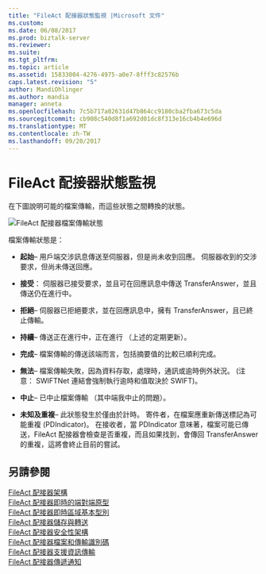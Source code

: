 ```yaml
---
title: "FileAct 配接器狀態監視 |Microsoft 文件"
ms.custom: 
ms.date: 06/08/2017
ms.prod: biztalk-server
ms.reviewer: 
ms.suite: 
ms.tgt_pltfrm: 
ms.topic: article
ms.assetid: 15833004-4276-4975-a0e7-8fff3c82576b
caps.latest.revision: "5"
author: MandiOhlinger
ms.author: mandia
manager: anneta
ms.openlocfilehash: 7c5b717a02631d47b864cc9180cba2fba673c5da
ms.sourcegitcommit: cb908c540d8f1a692d01dc8f313e16cb4b4e696d
ms.translationtype: MT
ms.contentlocale: zh-TW
ms.lasthandoff: 09/20/2017
---
```

# <a name="fileact-adapter-status-monitoring"></a>FileAct 配接器狀態監視
在下圖說明可能的檔案傳輸，而這些狀態之間轉換的狀態。  
  
 ![FileAct 配接器檔案傳輸狀態](../../adapters-and-accelerators/fileact-interact/media/2e01feaa-6b68-49a2-a47d-6359be1f4034.gif "2e01feaa-6b68-49a2-a47d-6359be1f4034")  
  
 檔案傳輸狀態是：  
  
-   **起始**– 用戶端交涉訊息傳送至伺服器，但是尚未收到回應。 伺服器收到的交涉要求，但尚未傳送回應。  
  
-   **接受**： 伺服器已接受要求，並且可在回應訊息中傳送 TransferAnswer，並且傳送仍在進行中。  
  
-   **拒絕**– 伺服器已拒絕要求，並在回應訊息中，擁有 TransferAnswer，且已終止傳輸。  
  
-   **持續**– 傳送正在進行中，正在進行 （上述的定期更新）。  
  
-   **完成**– 檔案傳輸的傳送該端而言，包括摘要值的比較已順利完成。  
  
-   **無法**– 檔案傳輸失敗，因為資料存取，處理時，通訊或逾時例外狀況。 (注意： SWIFTNet 連結會強制執行逾時和值取決於 SWIFT)。  
  
-   **中止**– 已中止檔案傳輸 （其中端我中止的問題）。  
  
-   **未知及重複**– 此狀態發生於僅由於計時。 寄件者，在檔案應重新傳送標記為可能重複 (PDIndicator)。 在接收者，當 PDIndicator 意味著，檔案可能已傳送，FileAct 配接器會檢查是否重複，而且如果找到，會傳回 TransferAnswer 的重複，這將會終止目前的嘗試。  
  
## <a name="see-also"></a>另請參閱  
 [FileAct 配接器架構](../../adapters-and-accelerators/fileact-interact/fileact-adapter-architecture.md)   
 [FileAct 配接器即時的端對端原型](../../adapters-and-accelerators/fileact-interact/fileact-adapter-real-time-end-to-end-primitives.md)   
 [FileAct 配接器即時區域基本型別](../../adapters-and-accelerators/fileact-interact/fileact-adapter-real-time-local-primitives.md)   
 [FileAct 配接器儲存與轉送](../../adapters-and-accelerators/fileact-interact/fileact-adapter-store-and-forward.md)   
 [FileAct 配接器安全性架構](../../adapters-and-accelerators/fileact-interact/fileact-adapter-security-architecture.md)   
 [FileAct 配接器檔案和傳輸識別碼](../../adapters-and-accelerators/fileact-interact/fileact-adapter-file-and-transfer-identification.md)   
 [FileAct 配接器支援資訊傳輸](../../adapters-and-accelerators/fileact-interact/fileact-adapter-supporting-information-transfer.md)   
 [FileAct 配接器傳遞通知](../../adapters-and-accelerators/fileact-interact/fileact-adapter-delivery-notification.md)